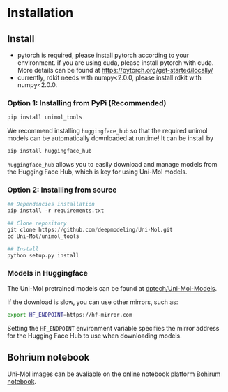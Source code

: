 # Installation

## Install
- pytorch is required, please install pytorch according to your environment. if you are using cuda, please install pytorch with cuda. More details can be found at https://pytorch.org/get-started/locally/
- currently, rdkit needs with numpy<2.0.0, please install rdkit with numpy<2.0.0.

### Option 1: Installing from PyPi (Recommended)

```bash
pip install unimol_tools
```

We recommend installing ```huggingface_hub``` so that the required unimol models can be automatically downloaded at runtime! It can be install by

```bash
pip install huggingface_hub
```

`huggingface_hub` allows you to easily download and manage models from the Hugging Face Hub, which is key for using Uni-Mol models.

### Option 2: Installing from source

```python
## Dependencies installation
pip install -r requirements.txt

## Clone repository
git clone https://github.com/deepmodeling/Uni-Mol.git
cd Uni-Mol/unimol_tools

## Install
python setup.py install
```

### Models in Huggingface

The Uni-Mol pretrained models can be found at [dptech/Uni-Mol-Models](https://huggingface.co/dptech/Uni-Mol-Models/tree/main).

If the download is slow, you can use other mirrors, such as:

```bash
export HF_ENDPOINT=https://hf-mirror.com
```

Setting the `HF_ENDPOINT` environment variable specifies the mirror address for the Hugging Face Hub to use when downloading models.

## Bohrium notebook

Uni-Mol images can be avaliable on the online notebook platform [Bohirum notebook](https://nb.bohrium.dp.tech/).
 